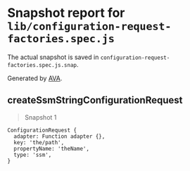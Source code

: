 # Snapshot report for `lib/configuration-request-factories.spec.js`

The actual snapshot is saved in `configuration-request-factories.spec.js.snap`.

Generated by [AVA](https://avajs.dev).

## createSsmStringConfigurationRequest

> Snapshot 1

    ConfigurationRequest {
      adapter: Function adapter {},
      key: 'the/path',
      propertyName: 'theName',
      type: 'ssm',
    }
